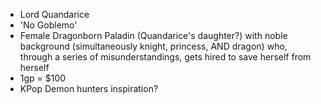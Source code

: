 - Lord Quandarice
- 'No Goblemo'
- Female Dragonborn Paladin (Quandarice's daughter?) with noble background (simultaneously knight, princess, AND dragon) who, through a series of misunderstandings, gets hired to save herself from herself
- 1gp = $100
- KPop Demon hunters inspiration?